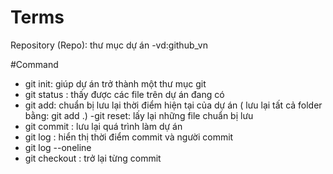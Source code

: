# Terms 
 
Repository (Repo): thư mục dự án -vd:github_vn 

#Command
- git init: giúp dự án trở thành một thư mục git 
- git status : thấy được các file trên dự án đang có
- git add: chuẩn bị lưu lại thời điểm hiện tại của dự án ( lưu lại tất cả folder bằng: git add .)
 -git reset: lấy lại những file chuẩn bị lưu
 - git commit : lưu lại quá trình làm dự án 
 - git log  : hiển thị thời điểm commit và người commit 
 - git log --oneline
 - git checkout : trở lại từng commit 